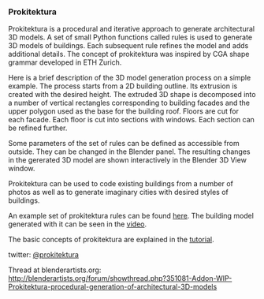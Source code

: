 ### Prokitektura

Prokitektura is a procedural and iterative approach to generate architectural 3D models. A set of small Python functions called rules is used to generate 3D models of buildings. Each subsequent rule refines the model and adds additional details. The concept of prokitektura was inspired by CGA shape grammar developed in ETH Zurich.

Here is a brief description of the 3D model generation process on a simple example. The process starts from a 2D building outline. Its extrusion is created with the desired height. The extruded 3D shape is decomposed into a number of vertical rectangles corresponding to building facades and the upper polygon used as the base for the building roof. Floors are cut for each facade. Each floor is cut into sections with windows. Each section can be refined further.

Some parameters of the set of rules can be defined as accessible from outside. They can be changed in the Blender panel. The resulting changes in the gererated 3D model are shown interactively in the Blender 3D View window.

Prokitektura can be used to code existing buildings from a number of photos as well as to generate imaginary cities with desired styles of buildings.

An example set of prokitektura rules can be found [here](https://github.com/vvoovv/prokitektura-examples/blob/master/examples/simple01.py). The building model generated with it can be seen in the [video](https://www.youtube.com/watch?v=GixKhqrdANs).

The basic concepts of prokitektura are explained in the [tutorial](https://github.com/vvoovv/prokitektura-blender/wiki/Tutorial).

twitter: [@prokitektura](https://twitter.com/prokitektura)

Thread at blenderartists.org: http://blenderartists.org/forum/showthread.php?351081-Addon-WIP-Prokitektura-procedural-generation-of-architectural-3D-models
